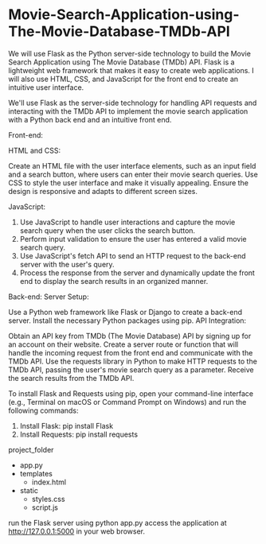 # Movie-Search-Application-using-The-Movie-Database-TMDb-API
We will use Flask as the Python server-side technology to build the Movie Search Application using The Movie Database (TMDb) API. Flask is a lightweight web framework that makes it easy to create web applications. I will also use HTML, CSS, and JavaScript for the front end to create an intuitive user interface.

We'll use Flask as the server-side technology for handling API requests and interacting with the TMDb API to implement the movie search application with a Python back end and an intuitive front end.

Front-end:

HTML and CSS:

Create an HTML file with the user interface elements, such as an input field and a search button, where users can enter their movie search queries.
Use CSS to style the user interface and make it visually appealing. Ensure the design is responsive and adapts to different screen sizes.

JavaScript:
1. Use JavaScript to handle user interactions and capture the movie search query when the user clicks the search button.
2. Perform input validation to ensure the user has entered a valid movie search query.
3. Use JavaScript's fetch API to send an HTTP request to the back-end server with the user's query.
4. Process the response from the server and dynamically update the front end to display the search results in an organized manner.

Back-end: Server Setup:

Use a Python web framework like Flask or Django to create a back-end server.
Install the necessary Python packages using pip.
API Integration:

Obtain an API key from TMDb (The Movie Database) API by signing up for an account on their website.
Create a server route or function that will handle the incoming request from the front end and communicate with the TMDb API.
Use the requests library in Python to make HTTP requests to the TMDb API, passing the user's movie search query as a parameter.
Receive the search results from the TMDb API.

To install Flask and Requests using pip, open your command-line interface (e.g., Terminal on macOS or Command Prompt on Windows) and run the following commands:
1. Install Flask:   pip install Flask
2. Install Requests:  pip install requests

project_folder
  - app.py
  - templates
    - index.html
  - static
    - styles.css
    - script.js

  run the Flask server using python app.py
  access the application at http://127.0.0.1:5000 in your web browser.
